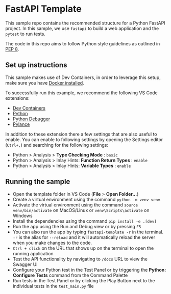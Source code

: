 # FastAPI Template

This sample repo contains the recommended structure for a Python FastAPI project. In this sample, we use `fastapi` to build a web application and the `pytest` to run tests.

The code in this repo aims to follow Python style guidelines as outlined in [PEP 8](https://peps.python.org/pep-0008/).

## Set up instructions

This sample makes use of Dev Containers, in order to leverage this setup, make sure you have [Docker installed](https://www.docker.com/products/docker-desktop).

To successfully run this example, we recommend the following VS Code extensions:

- [Dev Containers](https://marketplace.visualstudio.com/items?itemName=ms-vscode-remote.remote-containers)
- [Python](https://marketplace.visualstudio.com/items?itemName=ms-python.python)
- [Python Debugger](https://marketplace.visualstudio.com/items?itemName=ms-python.debugpy)
- [Pylance](https://marketplace.visualstudio.com/items?itemName=ms-python.vscode-pylance)

In addition to these extension there a few settings that are also useful to enable. You can enable to following settings by opening the Settings editor (`Ctrl+,`) and searching for the following settings:

- Python > Analysis > **Type Checking Mode** : `basic`
- Python > Analysis > Inlay Hints: **Function Return Types** : `enable`
- Python > Analysis > Inlay Hints: **Variable Types** : `enable`

## Running the sample
- Open the template folder in VS Code (**File** > **Open Folder...**)
- Create a virtual environment using the command `python -m venv venv`
- Activate the virtual environment using the command `source venv/bin/activate` on MacOS/Linux or `venv\Scripts\activate` on Windows
- Install the dependencies using the command `pip install -e .[dev]`
- Run the app using the Run and Debug view or by pressing `F5`
- You can also run the app by typing `fastapi-template -r` in the terminal. `-r` is the alias for `--reload` and it will automatically reload the server when you make changes to the code.
- `Ctrl + click` on the URL that shows up on the terminal to open the running application
- Test the API functionality by navigating to `/docs` URL to view the Swagger UI
- Configure your Python test in the Test Panel or by triggering the **Python: Configure Tests** command from the Command Palette
- Run tests in the Test Panel or by clicking the Play Button next to the individual tests in the `test_main.py` file